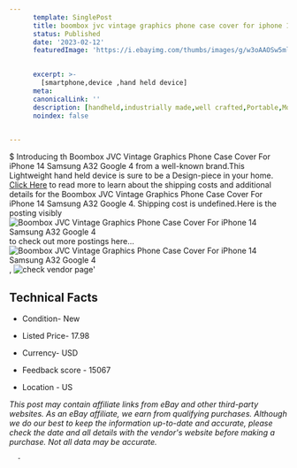 ```yaml
---
      template: SinglePost
      title: boombox jvc vintage graphics phone case cover for iphone 14 samsung a32 google 4
      status: Published
      date: '2023-02-12'
      featuredImage: 'https://i.ebayimg.com/thumbs/images/g/w3oAAOSw5mlj5keQ/s-l225.jpg'
       

      excerpt: >-
        [smartphone,device ,hand held device]
      meta:
      canonicalLink: ''
      description: [handheld,industrially made,well crafted,Portable,Mobile,Compact,Convenient,Lightweight,Maneuverable,Man-portable,Miniature,Carriable,Hand-held,Light,Holdable,Transportable,Mobile device,Pocket-sized,On-the-go,Wireless,Cordless,Compact size,Convenient size, smartphone,device ,hand held device]
      noindex: false
      

---
```

$
      Introducing th Boombox JVC Vintage Graphics Phone Case Cover For iPhone 14 Samsung A32 Google 4 from a well-known brand.This Lightweight hand held device is sure to be a Design-piece in your home. [Click Here](https://www.ebay.com/itm/314386175538?hash=item4932e05632%3Ag%3Aw3oAAOSw5mlj5keQ&mkevt=1&mkcid=1&mkrid=711-53200-19255-0&campid=%253CePNCampaignId%253E&customid=%253CreferenceId%253E&toolid=10049) to read more to learn about the shipping costs and additional details for the Boombox JVC Vintage Graphics Phone Case Cover For iPhone 14 Samsung A32 Google 4. Shipping cost is undefined.Here is the posting visibly ![Boombox JVC Vintage Graphics Phone Case Cover For iPhone 14 Samsung A32 Google 4](https://i.ebayimg.com/thumbs/images/g/w3oAAOSw5mlj5keQ/s-l225.jpg) to check out more postings here... ![Boombox JVC Vintage Graphics Phone Case Cover For iPhone 14 Samsung A32 Google 4](https://i.ebayimg.com/images/g/w3oAAOSw5mlj5keQ/s-l1600.jpg), ![check vendor page](https://origin-galleryplus.ebayimg.com/ws/web/314386175538_2_0_1/225x225.jpg,https://origin-galleryplus.ebayimg.com/ws/web/314386175538_3_0_1/225x225.jpg,https://origin-galleryplus.ebayimg.com/ws/web/314386175538_4_0_1/225x225.jpg,https://origin-galleryplus.ebayimg.com/ws/web/314386175538_5_0_1/225x225.jpg)'

      

 ## Technical Facts 



     
      

 - Condition- New 


      

 - Listed Price- 17.98 


      

 - Currency- USD 


      

 - Feedback score - 15067 


      

 - Location - US 


      
      

 *_This post may contain affiliate links from eBay and other third-party websites. As an eBay affiliate, we earn from qualifying purchases. Although we do our best to keep the information up-to-date and accurate, please check the date and all details with the vendor's website before making a purchase. Not all data may be accurate._*




      -
